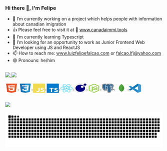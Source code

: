 ### Hi there 👋, I'm Felipe

- 🔭 I’m currently working on a project which helps people with information about canadian imigration
- 👍 Please feel free to visit it at 🍁 www.canadaimmi.tools
- 🌱 I’m currently learning Typescript
- 👯 I’m looking for an opportunity to work as Junior Frontend Web Developer using JS and ReactJS
- 📫 How to reach me: www.luizfelipefalcao.com or falcao.lfj@yahoo.com
- 😄 Pronouns: he/him
  
 ##
 
 <div>
  <a href="https://github.com/luizfelipefalcao">
  <img height="180em" src="https://github-readme-stats.vercel.app/api?username=luizfelipefalcao&show_icons=true&theme=radical&include_all_commits=true&count_private=true"/>
<img height="180em" src="https://github-readme-stats.vercel.app/api/top-langs/?username=luizfelipefalcao&layout=compact&langs_count=7&theme=radical"/>
</div>
<div style="display: inline_block"><br>
  <img align="center" alt="LF-HTML" height="30" width="40" src="https://raw.githubusercontent.com/devicons/devicon/master/icons/html5/html5-original.svg">
  <img align="center" alt="LF-CSS" height="30" width="40" src="https://raw.githubusercontent.com/devicons/devicon/master/icons/css3/css3-original.svg">
  <img align="center" alt="LF-Js" height="30" width="40" src="https://raw.githubusercontent.com/devicons/devicon/master/icons/javascript/javascript-plain.svg">
  <img align="center" alt="LF-Ts" height="30" width="40" src="https://raw.githubusercontent.com/devicons/devicon/master/icons/typescript/typescript-plain.svg">
  <img align="center" alt="LF-React" height="30" width="40" src="https://raw.githubusercontent.com/devicons/devicon/master/icons/react/react-original.svg">
  <img align="center" alt="LF-Lua" height="30" width="40" src="https://raw.githubusercontent.com/devicons/devicon/master/icons/lua/lua-original.svg">
  <img align="center" alt="LF-NodeJS" height="30" width="40" src="https://raw.githubusercontent.com/devicons/devicon/master/icons/nodejs/nodejs-original.svg">
  <img align="center" alt="LF-PostgreSQL" height="30" width="40" src="https://raw.githubusercontent.com/devicons/devicon/master/icons/postgresql/postgresql-original.svg">
  <img align="center" alt="LF-MongoDB" height="30" width="40" src="https://raw.githubusercontent.com/devicons/devicon/master/icons/mongodb/mongodb-original.svg">
  <img align="center" alt="LF-VSCode" height="30" width="40" src="https://raw.githubusercontent.com/devicons/devicon/master/icons/vscode/vscode-original.svg">
</div>
  
  ##
 
<div> 
  <a href="https://www.linkedin.com/in/luizfelipejfalcao" target="_blank"><img src="https://img.shields.io/badge/-LinkedIn-%230077B5?style=for-the-badge&logo=linkedin&logoColor=white" target="_blank"></a> 
  
![Snake animation](https://github.com/luizfelipefalcao/luizfelipefalcao/blob/output/github-contribution-grid-snake.svg)
</div>
